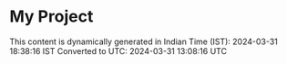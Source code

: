 # My Project

This content is dynamically generated in Indian Time (IST): 2024-03-31 18:38:16 IST
Converted to UTC: 2024-03-31 13:08:16 UTC
